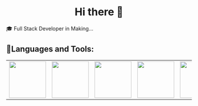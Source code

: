 <h1 align="center"> Hi there 👋</h1>

🎓 Full Stack Developer in Making...


 ## 🧰Languages and Tools:
<table align="center">
  <tr>
    <td style="border: none;"><img src="https://github.com/user-attachments/assets/0f28372f-584b-4e44-a462-913b2cdcdccf" width="100px" /></td>
    <td style="border: none;"><img src="https://github.com/user-attachments/assets/c6b9d032-abe4-4ddf-9ce8-a449c16138d9" width="100px" /></td>
    <td style="border: none;"><img src="https://github.com/user-attachments/assets/d53394a6-2c2e-435b-a645-e39206b2b6d8" width="100px" /></td>
    <td style="border: none;"><img src="https://github.com/user-attachments/assets/74323423-0563-4880-bf98-d8d3ffc730ae" width="100px" /></td>
    <td style="border: none;"><img src="https://github.com/user-attachments/assets/a5d4bd1f-50e4-4a26-9799-5b39a096fc3c" width="100px" /></td>
  </tr>
</table>
<!--
**freedoc89/freedoc89** is a ✨ _special_ ✨ repository because its `README.md` (this file) appears on your GitHub profile.

Here are some ideas to get you started:

- 🔭 I’m currently working on ...
- 🌱 I’m currently learning ...
- 👯 I’m looking to collaborate on ...
- 🤔 I’m looking for help with ...
- 💬 Ask me about ...
- 📫 How to reach me: ...
- 😄 Pronouns: ...
- ⚡ Fun fact: ...
-->
